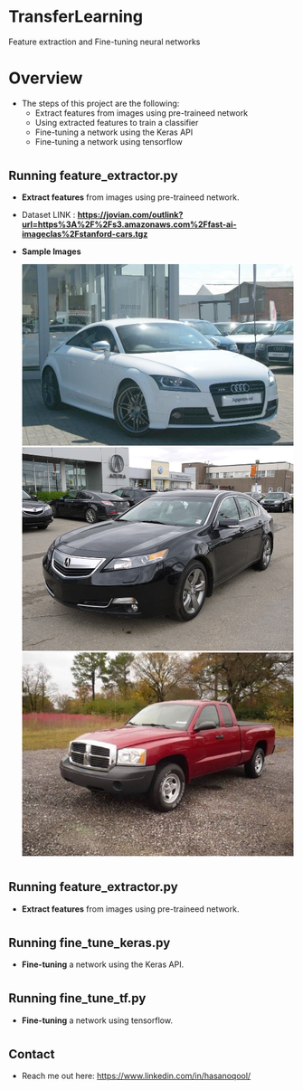 # TransferLearning
Feature extraction and Fine-tuning neural networks

# Overview
* The steps of this project are the following:
    * Extract features from images using pre-traineed network
    * Using extracted features to train a classifier
    * Fine-tuning a network using the Keras API
    * Fine-tuning a network using tensorflow

#
## Running feature_extractor.py
* <b>Extract features</b> from images using pre-traineed network.
* Dataset LINK : <b>https://jovian.com/outlink?url=https%3A%2F%2Fs3.amazonaws.com%2Ffast-ai-imageclas%2Fstanford-cars.tgz</b>

* <b>Sample Images</b>

    ![1](https://github.com/hasanoqool/TransferLearning/blob/main/images/00001.jpg)
    ![2](https://github.com/hasanoqool/TransferLearning/blob/main/images/00002.jpg)
    ![3](https://github.com/hasanoqool/TransferLearning/blob/main/images/00003.jpg)

#
## Running feature_extractor.py
* <b>Extract features</b> from images using pre-traineed network.

#
## Running fine_tune_keras.py
* <b>Fine-tuning</b> a network using the Keras API.

#
## Running fine_tune_tf.py
* <b>Fine-tuning</b> a network using tensorflow.

#
## Contact
* Reach me out here: https://www.linkedin.com/in/hasanoqool/






